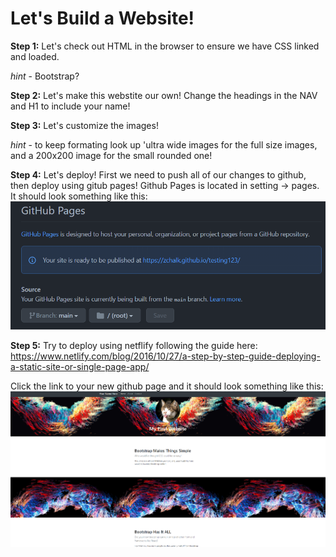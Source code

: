 # Let's Build a Website!

**Step 1:** Let's check out HTML in the browser to ensure we have CSS linked and loaded.

 *hint* - Bootstrap?

 **Step 2:** Let's make this webstite our own! Change the headings in the NAV and H1 to include your name!

**Step 3:** Let's customize the images! 

*hint* - to keep formating look up 'ultra wide images for the full size images, and a   200x200 image for the small rounded one!

**Step 4:** Let's deploy! First we need to push all of our changes to github, then deploy using gitub pages! Github Pages is located in setting -> pages. It should look something like this: ![Pages Screenshot](/assets/images/pages.png)

**Step 5:** Try to deploy using netflify following the guide here: https://www.netlify.com/blog/2016/10/27/a-step-by-step-guide-deploying-a-static-site-or-single-page-app/

Click the link to your new github page and it should look something like this: ![Website](/assets/images/website.png)
